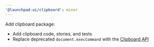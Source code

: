 ```yaml
---
'@launchpad-ui/clipboard': minor
---
```


Add clipboard package:

- Add clipboard code, stories, and tests
- Replace deprecated `document.execCommand` with the [Clipboard API](https://developer.mozilla.org/en-US/docs/Web/API/Navigator/clipboard)

